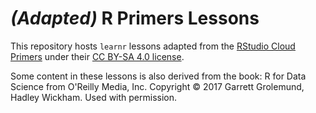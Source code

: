 # *(Adapted)* R Primers Lessons 

This repository hosts `learnr` lessons adapted from the [RStudio Cloud Primers](https://github.com/rstudio-education/primers/tree/master) under their [CC BY-SA 4.0 license](https://creativecommons.org/licenses/by-sa/4.0/).

Some content in these lessons is also derived from the book: R for Data Science from O'Reilly Media, Inc. Copyright © 2017 Garrett Grolemund, Hadley Wickham. Used with permission.

